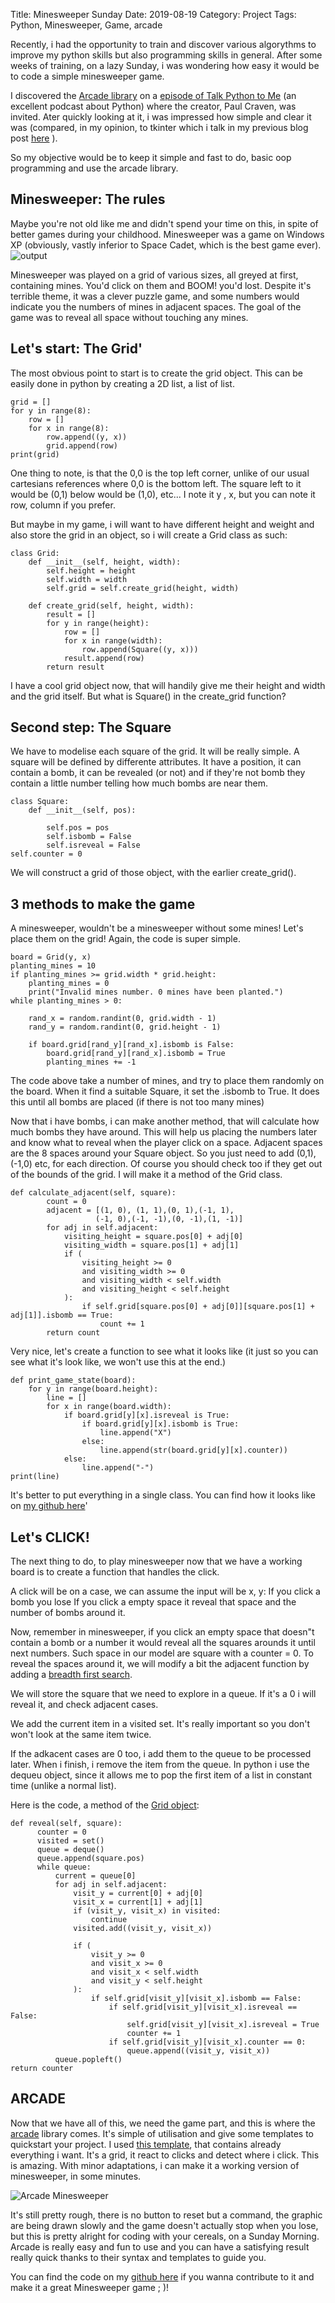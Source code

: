 Title: Minesweeper Sunday
Date: 2019-08-19
Category: Project
Tags: Python, Minesweeper, Game, arcade

Recently, i had the opportunity to train and discover various algorythms to improve my python skills but also programming skills in general.
After some weeks of training, on a lazy Sunday, i was wondering how easy it would be to code a simple minesweeper game.

I discovered the [Arcade library](http://arcade.academy/) on a [episode of Talk Python to Me](https://talkpython.fm/episodes/show/223/fun-and-easy-2d-games-with-python) 
(an excellent podcast about Python) where the creator, Paul Craven, was invited. Ater quickly looking at it, 
i was impressed how simple and clear it was (compared, in my opinion, to tkinter which i talk in my previous blog post [here]({filename}/Aborted_project_Magic_App.md) ).

So my objective would be to keep it simple and fast to do, basic oop programming and use the arcade library.

## Minesweeper: The rules

Maybe you're not old like me and didn't spend your time on this, in spite of better games during your childhood. Minesweeper was a
game on Windows XP (obviously, vastly inferior to Space Cadet, which is the best game ever).
![output]({filename}/image/Minesweeper.png)

Minesweeper was played on a grid of various sizes, all greyed at first, containing mines. You'd click on them and BOOM! you'd lost. Despite it's
terrible theme, it was a clever puzzle game, and some numbers would indicate you the numbers of mines in adjacent spaces. The goal of the 
game was to reveal all space without touching any mines.

## Let's start: The Grid'
The most obvious point to start is to create the grid object. This can be easily done in python by creating a 2D list, a list of list.

~~~~
grid = []
for y in range(8):
    row = []
    for x in range(8):
        row.append((y, x))
        grid.append(row)
print(grid)
~~~~

One thing to note, is that the 0,0 is the top left corner, unlike of our usual cartesians references where 0,0 is the bottom left.
The square left to it would be (0,1) below would be (1,0), etc... I note it y , x, but you can note it row, column if you prefer.

But maybe in my game, i will want to have different height and weight and also store the grid in an object, so i will create a Grid class as such:
~~~~
class Grid:
    def __init__(self, height, width):
        self.height = height
        self.width = width
        self.grid = self.create_grid(height, width)

    def create_grid(self, height, width):
        result = []
        for y in range(height):
            row = []
            for x in range(width):
                row.append(Square((y, x)))
            result.append(row)
        return result
~~~~

I have a cool grid object now, that will handily give me their height and width and the grid itself. But what is Square() in the create_grid function?

## Second step: The Square
We have to modelise each square of the grid. It will be really simple. A square will be defined by differente attributes. 
It have a position, it can contain a bomb, it can be revealed (or not) and if they're not bomb they contain a little number 
telling how much bombs are near them.

~~~~
class Square:
    def __init__(self, pos):

        self.pos = pos
        self.isbomb = False
        self.isreveal = False
self.counter = 0
~~~~
We will construct a grid of those object, with the earlier create_grid().

## 3 methods to make the game

A minesweeper, wouldn't be a minesweeper without some mines! Let's place them on the grid! Again, the code is super simple.

~~~~
board = Grid(y, x)
planting_mines = 10
if planting_mines >= grid.width * grid.height:
    planting_mines = 0
	print("Invalid mines number. 0 mines have been planted.")
while planting_mines > 0:

    rand_x = random.randint(0, grid.width - 1)
    rand_y = random.randint(0, grid.height - 1)

    if board.grid[rand_y][rand_x].isbomb is False:
        board.grid[rand_y][rand_x].isbomb = True
        planting_mines += -1
~~~~

The code above take a number of mines, and try to place them randomly on the board. When it find a suitable Square, it set the .isbomb to True. 
It does this until all bombs are placed (if there is not too many mines)

Now that i have bombs, i can make another method, that will calculate how much bombs they have around. This will help us placing the numbers later and 
know what to reveal when the player click on a space. Adjacent spaces are the 8 spaces around your Square object. So you just need to add (0,1), (-1,0) etc, 
for each direction. Of course you should check too if they get out of the bounds of the grid. I will make it a method of the Grid class.

~~~~
def calculate_adjacent(self, square):
        count = 0
		adjacent = [(1, 0), (1, 1),(0, 1),(-1, 1),
                   (-1, 0),(-1, -1),(0, -1),(1, -1)]
        for adj in self.adjacent:
            visiting_height = square.pos[0] + adj[0]
            visiting_width = square.pos[1] + adj[1]
            if (
                visiting_height >= 0
                and visiting_width >= 0
                and visiting_width < self.width
                and visiting_height < self.height
            ):
                if self.grid[square.pos[0] + adj[0]][square.pos[1] + adj[1]].isbomb == True:
                    count += 1
        return count
~~~~


Very nice, let's create a function to see what it looks like (it just so you can see what it's look like, we won't use this at the end.)

~~~~
def print_game_state(board):
    for y in range(board.height):
        line = []
        for x in range(board.width):
            if board.grid[y][x].isreveal is True:
                if board.grid[y][x].isbomb is True:
                    line.append("X")
                else:
                    line.append(str(board.grid[y][x].counter))
            else:
                line.append("-")
print(line)
~~~~

It's better to put everything in a single class. You can find how it looks like on [my github here](https://github.com/Elesh-Norn/MineSweeper_Sunday/blob/master/main/grid.py)'

## Let's CLICK!
The next thing to do, to play minesweeper now that we have a working board is to create a function that handles the click.

A click will be on a case, we can assume the input will be x, y:
If you click a bomb you lose
If you click a empty space it reveal that space and the number of bombs around it.

Now, remember in minesweeper, if you click an empty space that doesn"t contain a bomb or a number it would reveal all the squares arounds it
until next numbers. Such space in our model are square with a counter = 0. To reveal the spaces around it, we will modify a bit the adjacent function 
by adding a [breadth first search](https://en.wikipedia.org/wiki/Breadth-first_search).

We will store the square that we need to explore in a queue. If it's a 0 i will reveal it, and check adjacent cases.


We add the current item in a visited set. It's really important so you don't won't look at the same item twice.


If the adkacent cases are  0 too, i add them to the queue to be processed later. When i finish, i remove the item from the queue.
In python i use the dequeu object, since it allows me to pop the first item of a list in constant time (unlike a normal list).

Here is the code, a method of the [Grid object](https://github.com/Elesh-Norn/MineSweeper_Sunday/blob/master/main/grid.py): 

~~~~
def reveal(self, square):
      counter = 0
      visited = set()
      queue = deque()
      queue.append(square.pos)
      while queue:
          current = queue[0]
          for adj in self.adjacent:
              visit_y = current[0] + adj[0]
              visit_x = current[1] + adj[1]
              if (visit_y, visit_x) in visited:
                  continue
              visited.add((visit_y, visit_x))

              if (
                  visit_y >= 0
                  and visit_x >= 0
                  and visit_x < self.width
                  and visit_y < self.height
              ):
                  if self.grid[visit_y][visit_x].isbomb == False:
                      if self.grid[visit_y][visit_x].isreveal == False:
                          self.grid[visit_y][visit_x].isreveal = True
                          counter += 1
                      if self.grid[visit_y][visit_x].counter == 0:
                          queue.append((visit_y, visit_x))
          queue.popleft()
return counter
~~~~


## ARCADE
Now that we have all of this, we need the game part, and this is where the [arcade](http://arcade.academy/) library comes. 
It's simple of utilisation and give some templates to quickstart your project. I used [this template](http://arcade.academy/examples/array_backed_grid.html#array-backed-grid), 
that contains already everything i want. It's a grid, it react to clicks and detect where i click. This is amazing. With minor adaptations, i can make it a working version of minesweeper, 
in some minutes. 

![Arcade Minesweeper]({filename}/image/Minesweeper_arcade.png)

It's still pretty rough, there is no button to reset but a command, the graphic are being drawn slowly and the game doesn't actually stop when you lose, 
but this is pretty alright for coding with your cereals, on a Sunday Morning. Arcade is really easy and fun to use and you can have a satisfying result really quick thanks to their syntax 
and templates to guide you.

You can find the code on my [github here](https://github.com/Elesh-Norn/MineSweeper_Sunday) if you wanna contribute to it and make it a great Minesweeper game ; )!